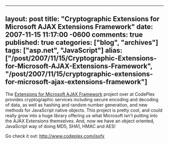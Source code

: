   ---
  layout: post
  title: "Cryptographic Extensions for Microsoft AJAX Extensions Framework"
  date: 2007-11-15 11:17:00 -0600
  comments: true
  published: true
  categories: ["blog", "archives"]
  tags: ["asp.net", "JavaScript"]
  alias: ["/post/2007/11/15/Cryptographic-Extensions-for-Microsoft-AJAX-Extensions-Framework", "/post/2007/11/15/cryptographic-extensions-for-microsoft-ajax-extensions-framework"]
  ---
<!-- more -->
<p>The <a href="http://www.codeplex.com/jsxfx">Extensions for Microsoft AJAX Framework</a> project over at CodePlex provides cryptographic services including secure encoding and decoding of data, as well as hashing and random number generation, and new methods for JavaScript native objects. This project is pretty cool, and could really grow into a huge library offering us what Microsoft isn't putting into the AJAX Extensions themselves. And, now we have an object oriented, JavaScript way of doing MD5, SHA1, HMAC and AES!</p>
<p>Go check it out: <a href="http://www.codeplex.com/jsxfx">http://www.codeplex.com/jsxfx</a></p>
